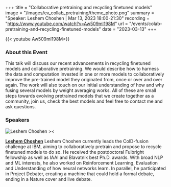 +++
title = "Collaborative pretraining and recycling finetuned models"
image = "/images/ev_collab_pretraining/theme_photo.png"
summary = "Speaker: Leshem Choshen | Mar 13, 2023 18:00-21:30"
recording = "https://www.youtube.com/watch?v=Aw509ml198M"
url = "/events/colab-pretraining-and-recycling-finetuned-models"
date = "2023-03-13"
+++

<!--more-->
{{< youtube  Aw509ml198M>}}

<!-- ![Collaborative pretraining and recycling finetuned models ><](/images/ev_collab_pretraining/theme_photo.png) -->

<!-- ### Location

[Munich🥨NLP Discord Server](https://discord.gg/w3rEmjhdJJ?event=1079489509303009310). -->


### About this Event

This talk will discuss our recent advancements in recycling finetuned models and collaborative pretraining. We would describe how to harness the data and computation invested in one or more models to collaboratively improve the pre-trained model they originated from, once or over and over again. The work will also touch on our initial understanding of how and why fusing several models by weight averaging works. All of these are small steps towards evolving pretrained models that we create together as a community, join us, check the best models and feel free to contact me and ask questions.

### Speakers

![Leshem Choshen ><](https://static.wixstatic.com/media/24c4d9_6c5d12636b024fbeab35ae1761838a51~mv2_d_3264_4896_s_4_2.jpg/v1/fill/w_383,h_511,al_c,q_80,usm_0.66_1.00_0.01,enc_auto/24c4d9_6c5d12636b024fbeab35ae1761838a51~mv2_d_3264_4896_s_4_2.jpg)

[**Leshem Choshen**](https://ktilana.wixsite.com/leshem-choshen) Leshem Choshen currently leads the ColD-fusion challenge at IBM, aiming to collaboratively pretrain and propose to recycle finetuned models to do so. He received the postdoctoral Fulbright fellowship as well as IAAI and Blavatnik best Ph.D. awards. With broad NLP and ML interests, he also worked on Reinforcement Learning, Evaluation and Understanding of how neural networks learn. In parallel, he participated in Project Debater, creating a machine that could hold a formal debate, ending in a Nature cover and live debate. 